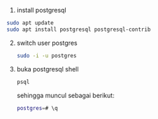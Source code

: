 1. install postgresql

```bash
sudo apt update
sudo apt install postgresql postgresql-contrib
```

2. switch user postgres

   ```bash
   sudo -i -u postgres
   ```

3. buka postgresql shell

   ```bash
   psql
   ```

   sehingga muncul sebagai berikut:

   ```bash
   postgres=# \q
   ```

